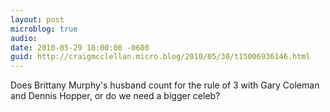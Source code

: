 ```yaml
---
layout: post
microblog: true
audio: 
date: 2010-05-29 18:00:00 -0600
guid: http://craigmcclellan.micro.blog/2010/05/30/t15006936146.html
---
```

Does Brittany Murphy's husband count for the rule of 3 with Gary Coleman and Dennis Hopper, or do we need a bigger celeb?

